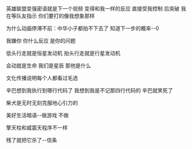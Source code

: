 英雄联盟变强密语就是下一个视频 变得和我一样的反应 直接受我控制 后突破 我在等队友指示 你们要打的像我想象那样

为什么动画停滞不前：中华小子都拍不下去了 知道下一步的概率--0

我嫌你 你什么反应 是你的问题

低头行走就是恒星发动机 抬头行走就是行星发动机

会动就是生命 我们是星辰 那他是什么

文化传播说明每个人都看过毛选

辛巴想到我执行到哪行代码了 我想到我是不记那四行代码的 辛巴就笑死了

柴犬是无时无刻克服地心引力的

美好生活暗语--做游戏 不做

擎天柱和威震天程序不一样

残了就把它杀了--信条